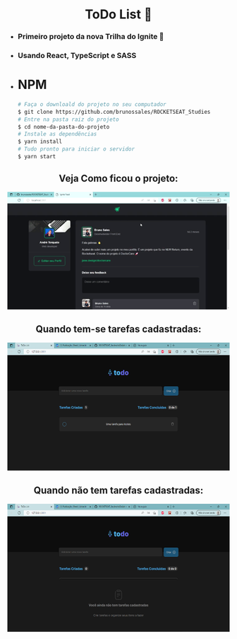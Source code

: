 <div align="center">
    <h1>ToDo List 📑</h1>
</div>

<div align="left">
    <ul>
        <li><h3>Primeiro projeto da nova Trilha do Ignite 🚀 </h3></li> 
        <li><h3>Usando React, TypeScript e SASS</h3></li> 
    </ul>
</div>

- # NPM 
    ```bash
    # Faça o downloald do projeto no seu computador
    $ git clone https://github.com/brunossales/ROCKETSEAT_Studies
    # Entre na pasta raiz do projeto
    $ cd nome-da-pasta-do-projeto
    # Instale as dependências
    $ yarn install
    # Tudo pronto para iniciar o servidor
    $ yarn start
    ```

<div align="center">
    <h2>Veja Como ficou o projeto:</h2>
    <img src="https://github.com/brunossales/ROCKETSEAT_Studies/blob/main/imgs/Ignite%20Feed%20-%20Gif.gif">
        <a href="https://github.com/brunossales/ROCKETSEAT_Studies/blob/main/imgs/Ignite%20Feed%20-%20Gif.gif"> </a>
    </img>
    <h2>Quando tem-se tarefas cadastradas:</h2>
    <img src="https://github.com/brunossales/ROCKETSEAT_Studies/blob/main/imgs/toDoListAll.png" width="550" height="290">
        <a href="https://github.com/brunossales/ROCKETSEAT_Studies/blob/main/imgs/toDoListAll.png"> </a>
    </img>
    <h2>Quando não tem tarefas cadastradas:</h2>
    <img src="https://github.com/brunossales/ROCKETSEAT_Studies/blob/main/imgs/todoListNone.png" width="550" height="290">
        <a href="https://github.com/brunossales/ROCKETSEAT_Studies/blob/main/imgs/todoListNone.png"> </a>
    </img>
</div>